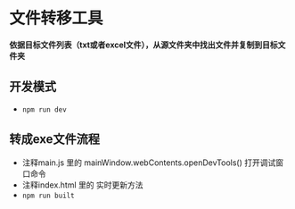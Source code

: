 # 文件转移工具
**依据目标文件列表（txt或者excel文件），从源文件夹中找出文件并复制到目标文件夹**
## 开发模式
- `npm run dev`
## 转成exe文件流程
- 注释main.js 里的  mainWindow.webContents.openDevTools() 打开调试窗口命令 
- 注释index.html 里的     <script>require('electron-connect').client.create()</script> 实时更新方法
- `npm run built`


